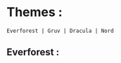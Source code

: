 
# Themes :


    Everforest | Gruv | Dracula | Nord 
    

## Everforest :
<html>
<head>
    <style>
        .image-grid {
            width: 100%;
            border-collapse: collapse;
        }
        
        .image-container {
            width: 50%;
            padding: 10px;
            position: relative;
        }
        
        .aspect-ratio-box {
            position: relative;
            width: 100%;
            padding-top: 56.25%; /* 16:9 aspect ratio (9/16 = 0.5625) */
        }
        
        .responsive-image {
            position: absolute;
            top: 0;
            left: 0;
            width: 100%;
            height: 100%;
            object-fit: cover;
            border-radius: 8px;
        }
        
        @media (max-width: 768px) {
            .image-container {
                width: 100%;
                display: block;
            }
            
            table, tbody, tr {
                display: block;
            }
        }
    </style>
</head>
<body>
    <table class="image-grid">
        <tr>
            <td class="image-container">
                <div class="aspect-ratio-box">
                    <img class="responsive-image" src="https://github.com/user-attachments/assets/9356384f-663a-4c97-ae38-638e349b44d5" alt="Image 1">
                </div>
            </td>
            <td class="image-container">
                <div class="aspect-ratio-box">
                    <img class="responsive-image" src="https://github.com/user-attachments/assets/7cc335fa-15a4-4472-a9ee-441c59cf0dc3" alt="Image 2">
                </div>
            </td>
        </tr>
        <tr>
            <td class="image-container">
                <div class="aspect-ratio-box">
                    <img class="responsive-image" src="https://github.com/user-attachments/assets/46cc62e4-c63f-43bf-a190-e34d9c417f9a" alt="Image 3">
                </div>
            </td>
            <td class="image-container">
                <div class="aspect-ratio-box">
                    <img class="responsive-image" src="https://github.com/user-attachments/assets/21c1e881-44ee-4d04-ba11-661bb1a72ed9" alt="Image 4">
                </div>
            </td>
        </tr>
    </table>
</body>
</html>

## Gruv :
<table>
  <tr>
    <td><img src="https://github.com/user-attachments/assets/bfd0d2c3-a971-4138-9026-64003a1d2fa2" width="500" height="220"/></td>
    <td><img src="https://github.com/user-attachments/assets/28fbdbe0-ab7a-41ac-a009-fd622efbf2ee" width="500" height="220"/></td>
  </tr>
  <tr>
    <td><img src="https://github.com/user-attachments/assets/469c890c-52c7-4127-9998-1a62b4f85d30" width="500" height=220"/></td>
    <td><img src="https://github.com/user-attachments/assets/fbd8a5f7-4ded-49cd-8e31-b72588955b61" width="500" height="220"/></td>
  </tr>
</table>

## Dracula :
<table>
  <tr>
    <td><img src="https://github.com/user-attachments/assets/693eca94-7f67-4a50-b3c7-992eb8714900" width="500" height="220"/></td>
    <td><img src="https://github.com/user-attachments/assets/6d4a92c7-4129-43bb-a1e8-d80cbfe2c31a" width="500" height="220"/></td>
  </tr>
  <tr>
    <td><img src="https://github.com/user-attachments/assets/c418ee5a-b366-4b3f-b563-149421429fb6" width="500" height=220"/></td>
    <td><img src="https://github.com/user-attachments/assets/99cb47a7-4c76-4ca8-a1b3-86dbadfd817d" width="500" height="220"/></td>
  </tr>
</table>

## Nord :
<table>
  <tr>
    <td><img src="https://github.com/user-attachments/assets/61ed1910-e7aa-47b1-86c9-a85a298c9ffd" width="500" height="220"/></td>
    <td><img src="https://github.com/user-attachments/assets/51fc0aff-0b88-4258-b1ea-7ddf19b6d770" width="500" height="220"/></td>
  </tr>
  <tr>
    <td><img src="https://github.com/user-attachments/assets/c1c94429-b722-4ca6-8963-63aaa1c78e14" width="500" height=220"/></td>
    <td><img src="https://github.com/user-attachments/assets/1b82d660-19f8-407d-9088-85604d0a4592" width="500" height="220"/></td>
  </tr>
</table>

## Some riceshots :

<table>
  <tr>
    <td><img src="https://github.com/user-attachments/assets/56e64162-9f32-4030-8390-b2502faf0c81" width="500" height=220"/></td>
    <td><img src="https://github.com/user-attachments/assets/52a774ec-8c87-4688-afd4-51522495b199" width="500" height="220"/></td>
  </tr>
  <tr>
    <td><img src="https://github.com/user-attachments/assets/b00428d0-eda8-4f57-88ba-4c88eb473c76" width="500" height=220"/></td>
    <td><img src="https://github.com/user-attachments/assets/c4f1df63-e734-48a1-9070-a24ccf53129f" width="500" height="220"/></td>
  </tr>
</table>




# Dependencies :

## Official 
    Waybar kitty mpv-mpris dunst swww wl-clipboard rofi qt5ct qt6ct nwg-look discord playerctl btop ranger xdotool pcmanfm-qt
## AUR 
    qt5-styleplugins hyprshot hyprshade hyprlock cava wlogout visual-studio-code-bin betterdiscord-installer wttrbar xdotool

## Install following fonts :

    Nerd fonts | maple mono | IBM Plex Sans | JetbrainsMono Nerd | History Yenifer | Johanvaaler | Monokai | Syne-family | Jura





# Install following themes for applications :
 

### Neovim

Just Install [NvChad](https://nvchad.com/) theme

How does theme changes with system theme -

***

### Visual studio code

    Dracula Clean
    Gruvbox dark medium
    Nord
    Everforest Dark

***

### Discord

    Install [betterdiscord](https://betterdiscord.app/)


***

### Logseq

    Download logseq-flow-nord-theme from store
    
***

### Obsidian


    Dracula Gemini
    Obsidian Gruvbox
    Nordic
    Everforest

NOTE : Make sure your obsidian vault is at following location Documents/Obsidian Vault If not then, make change of location in switcg script, it requires appearance.json file location

***

### Firefox

    Install this Theme : 
[Firefox-Nordic-Theme](https://github.com/EliverLara/firefox-nordic-theme)

    > Change the location of firefox (dark.css file) in script (Switchf)
    
You have choice to Install either startpage or Bento, Altough you have custiomize it on your own,
There is thing here, You you want to sync newtab page with system theme, then Install this one : 
 [New-Tab Extenstion](https://addons.mozilla.org/en-US/firefox/addon/nighttab/)

or If you found Bento is cool then Install here
 
[Startpage](https://github.com/migueravila/Bento)

## How to change theme from terminal :
* cd .config/hypr/scripts
* ./switchmaster.sh -e  [(for everforest) -d (for dracula) -g (for gruv) -n (for nord)]
